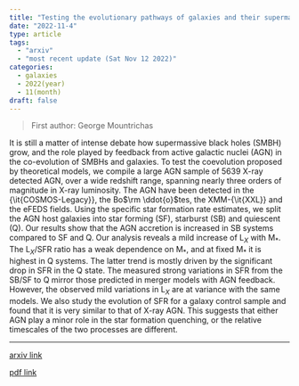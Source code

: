 ```yaml
---
title: "Testing the evolutionary pathways of galaxies and their supermassive black holes and the impact of feedback from Active Galactic Nuclei via large multiwavelength datasets"
date: "2022-11-4"
type: article
tags:
  - "arxiv"
  - "most recent update (Sat Nov 12 2022)"
categories:
  - galaxies
  - 2022(year)
  - 11(month)
draft: false
---
```


> First author: George Mountrichas

 It is still a matter of intense debate how supermassive black holes (SMBH)
grow, and the role played by feedback from active galactic nuclei (AGN) in the
co-evolution of SMBHs and galaxies. To test the coevolution proposed by
theoretical models, we compile a large AGN sample of 5639 X-ray detected AGN,
over a wide redshift range, spanning nearly three orders of magnitude in X-ray
luminosity. The AGN have been detected in the {\it{COSMOS-Legacy}}, the Bo$\rm
\ddot{o}$tes, the XMM-{\it{XXL}} and the eFEDS fields. Using the specific star
formation rate estimates, we split the AGN host galaxies into star forming
(SF), starburst (SB) and quiescent (Q). Our results show that the AGN accretion
is increased in SB systems compared to SF and Q. Our analysis reveals a mild
increase of L$_X$ with M$_*$. The L$_X$/SFR ratio has a weak dependence on
M$_*$, and at fixed M$_*$ it is highest in Q systems. The latter trend is
mostly driven by the significant drop in SFR in the Q state. The measured
strong variations in SFR from the SB/SF to Q mirror those predicted in merger
models with AGN feedback. However, the observed mild variations in L$_X$ are at
variance with the same models. We also study the evolution of SFR for a galaxy
control sample and found that it is very similar to that of X-ray AGN. This
suggests that either AGN play a minor role in the star formation quenching, or
the relative timescales of the two processes are different.

---
[arxiv link](http://arxiv.org/abs/2211.02669v1)

[pdf link](http://arxiv.org/pdf/2211.02669v1)